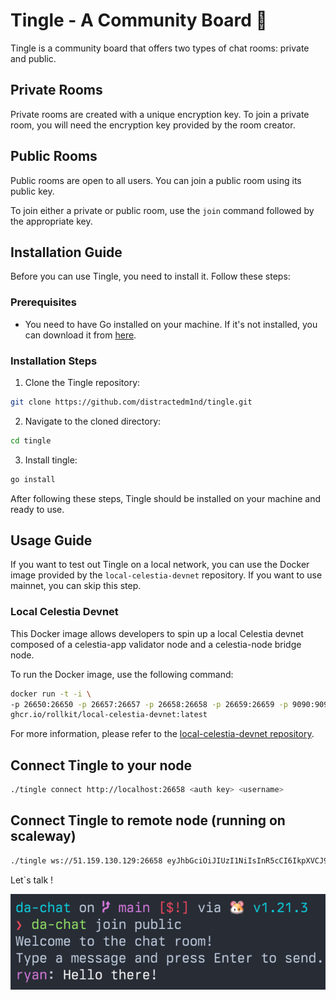 # Tingle - A Community Board 💬

Tingle is a community board that offers two types of chat rooms: private and public.

## Private Rooms

Private rooms are created with a unique encryption key. To join a private room, you will need the encryption key provided by the room creator.

## Public Rooms

Public rooms are open to all users. You can join a public room using its public key.

To join either a private or public room, use the `join` command followed by the appropriate key.

## Installation Guide

Before you can use Tingle, you need to install it. Follow these steps:

### Prerequisites

- You need to have Go installed on your machine. If it's not installed, you can download it from [here](https://golang.org/dl/).

### Installation Steps

1. Clone the Tingle repository:

```bash
git clone https://github.com/distractedm1nd/tingle.git
```

2. Navigate to the cloned directory:

```bash
cd tingle
```

3. Install tingle:

```bash
go install
```

After following these steps, Tingle should be installed on your machine and ready to use.

## Usage Guide

If you want to test out Tingle on a local network, you can use the Docker image provided by the `local-celestia-devnet` repository. If you want to use mainnet, you can skip this step.

### Local Celestia Devnet

This Docker image allows developers to spin up a local Celestia devnet composed of a celestia-app validator node and a celestia-node bridge node.

To run the Docker image, use the following command:

```bash
docker run -t -i \
-p 26650:26650 -p 26657:26657 -p 26658:26658 -p 26659:26659 -p 9090:9090 \
ghcr.io/rollkit/local-celestia-devnet:latest
```

For more information, please refer to the [local-celestia-devnet repository](https://github.com/rollkit/local-celestia-devnet).

## Connect Tingle to your node

```bash
./tingle connect http://localhost:26658 <auth key> <username>
```

## Connect Tingle to remote node (running on scaleway)

```bash
./tingle ws://51.159.130.129:26658 eyJhbGciOiJIUzI1NiIsInR5cCI6IkpXVCJ9.eyJBbGxvdyI6WyJwdWJsaWMiLCJyZWFkIiwid3JpdGUiLCJhZG1pbiJdfQ.mo6fGPd2qEfeftaagxPSZNwbQ0wix2PagDPF9FrA-bI <username>
```

Let`s talk !

![Lets talk](./screenshots/Screenshot.png)